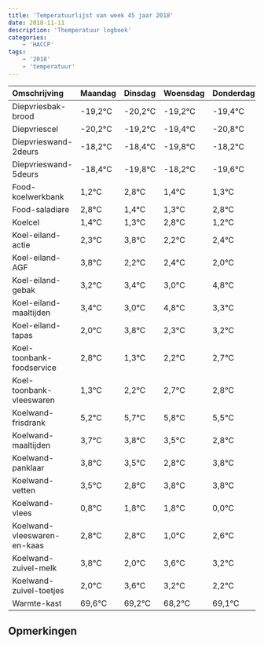 ```yaml
---
title: 'Temperatuurlijst van week 45 jaar 2018'
date: 2018-11-11
description: 'Themperatuur logboek'
categories:
    - 'HACCP'
tags:
    - '2018'
    - 'temperatuur'
---
```

|Omschrijving|Maandag|Dinsdag|Woensdag|Donderdag|Vrijdag|Zaterdag|Zondag|
|:---|:---|:---|:---|:---|:---|:---|:---|
|Diepvriesbak-brood|-19,2°C|-20,2°C|-19,2°C|-19,4°C|-20,8°C|-19,2°C|-20,6°C|
|Diepvriescel|-20,2°C|-19,2°C|-19,4°C|-20,8°C|-19,2°C|-20,6°C|-20,7°C|
|Diepvrieswand-2deurs|-18,2°C|-18,4°C|-19,8°C|-18,2°C|-19,6°C|-19,7°C|-18,2°C|
|Diepvrieswand-5deurs|-18,4°C|-19,8°C|-18,2°C|-19,6°C|-19,7°C|-18,2°C|-19,8°C|
|Food-koelwerkbank|1,2°C|2,8°C|1,4°C|1,3°C|2,8°C|1,2°C|1,4°C|
|Food-saladiare|2,8°C|1,4°C|1,3°C|2,8°C|1,2°C|1,4°C|1,0°C|
|Koelcel|1,4°C|1,3°C|2,8°C|1,2°C|1,4°C|1,0°C|2,8°C|
|Koel-eiland-actie|2,3°C|3,8°C|2,2°C|2,4°C|2,0°C|3,8°C|2,3°C|
|Koel-eiland-AGF|3,8°C|2,2°C|2,4°C|2,0°C|3,8°C|2,3°C|3,2°C|
|Koel-eiland-gebak|3,2°C|3,4°C|3,0°C|4,8°C|3,3°C|4,2°C|4,7°C|
|Koel-eiland-maaltijden|3,4°C|3,0°C|4,8°C|3,3°C|4,2°C|4,7°C|4,8°C|
|Koel-eiland-tapas|2,0°C|3,8°C|2,3°C|3,2°C|3,7°C|3,8°C|3,5°C|
|Koel-toonbank-foodservice|2,8°C|1,3°C|2,2°C|2,7°C|2,8°C|2,5°C|1,8°C|
|Koel-toonbank-vleeswaren|1,3°C|2,2°C|2,7°C|2,8°C|2,5°C|1,8°C|2,8°C|
|Koelwand-frisdrank|5,2°C|5,7°C|5,8°C|5,5°C|4,8°C|5,8°C|5,8°C|
|Koelwand-maaltijden|3,7°C|3,8°C|3,5°C|2,8°C|3,8°C|3,8°C|2,0°C|
|Koelwand-panklaar|3,8°C|3,5°C|2,8°C|3,8°C|3,8°C|2,0°C|3,6°C|
|Koelwand-vetten|3,5°C|2,8°C|3,8°C|3,8°C|2,0°C|3,6°C|3,2°C|
|Koelwand-vlees|0,8°C|1,8°C|1,8°C|0,0°C|1,6°C|1,2°C|0,2°C|
|Koelwand-vleeswaren-en-kaas|2,8°C|2,8°C|1,0°C|2,6°C|2,2°C|1,2°C|2,1°C|
|Koelwand-zuivel-melk|3,8°C|2,0°C|3,6°C|3,2°C|2,2°C|3,1°C|3,8°C|
|Koelwand-zuivel-toetjes|2,0°C|3,6°C|3,2°C|2,2°C|3,1°C|3,8°C|2,1°C|
|Warmte-kast|69,6°C|69,2°C|68,2°C|69,1°C|69,8°C|68,1°C|68,3°C|

## Opmerkingen


